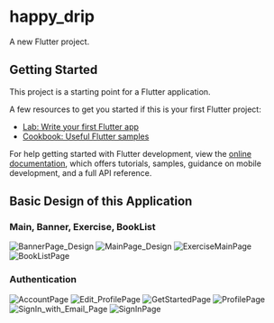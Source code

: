 # happy_drip

A new Flutter project.

## Getting Started

This project is a starting point for a Flutter application.

A few resources to get you started if this is your first Flutter project:

- [Lab: Write your first Flutter app](https://docs.flutter.dev/get-started/codelab)
- [Cookbook: Useful Flutter samples](https://docs.flutter.dev/cookbook)

For help getting started with Flutter development, view the
[online documentation](https://docs.flutter.dev/), which offers tutorials,
samples, guidance on mobile development, and a full API reference.

## Basic Design of this Application

### Main, Banner, Exercise, BookList
![BannerPage_Design](https://user-images.githubusercontent.com/48337874/188268662-1daf1dc7-3b0b-41a1-ae9f-f03d4e452952.png)
![MainPage_Design](https://user-images.githubusercontent.com/48337874/188268669-e3d330cb-dc46-413c-b5ca-4d18c44d20e6.png)
![ExerciseMainPage](https://user-images.githubusercontent.com/48337874/188364966-d5785afd-5c9e-4fd2-9869-ae7b63fdf890.png)
![BookListPage](https://user-images.githubusercontent.com/48337874/188364974-f87e1227-9e0c-43da-97b0-2263af64fdff.png)

### Authentication
![AccountPage](https://user-images.githubusercontent.com/48337874/188382892-ae32d7b9-7fcb-45b8-a219-94ea035d15eb.png)
![Edit_ProfilePage](https://user-images.githubusercontent.com/48337874/188382902-0608695c-0581-4f59-9438-b217aa676d66.png)
![GetStartedPage](https://user-images.githubusercontent.com/48337874/188382907-be3ee9bb-1632-4b4b-9e9e-894503f1b9cd.png)
![ProfilePage](https://user-images.githubusercontent.com/48337874/188382908-4ec7f581-f48c-40fb-a8ca-a818e147b699.png)
![SignIn_with_Email_Page](https://user-images.githubusercontent.com/48337874/188382910-7792cc49-878d-4bf1-b439-f5217c826b68.png)
![SignInPage](https://user-images.githubusercontent.com/48337874/188382912-69b1a83b-fac2-4753-bf67-b1edeb3cfa02.png)
